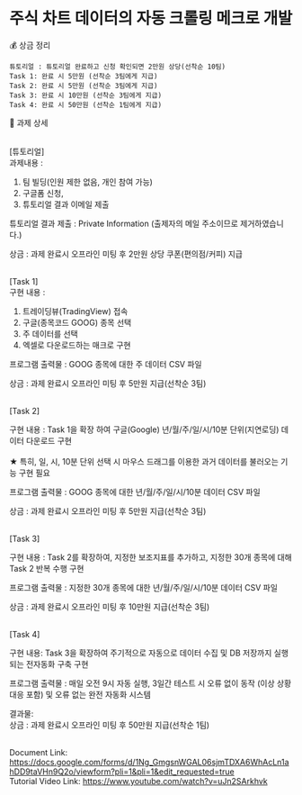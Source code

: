 # 주식 차트 데이터의 자동 크롤링 메크로 개발

💰 상금 정리

    튜토리얼 : 튜토리얼 완료하고 신청 확인되면 2만원 상당(선착순 10팀)
    Task 1: 완료 시 5만원 (선착순 3팀에게 지급)
    Task 2: 완료 시 5만원 (선착순 3팀에게 지급)
    Task 3: 완료 시 10만원 (선착순 3팀에게 지급)
    Task 4: 완료 시 50만원 (선착순 1팀에게 지급)


📝 과제 상세

<br>[튜토리얼]</br>
과제내용 : 
1) 팀 빌딩(인원 제한 없음, 개인 참여 가능)
2) 구글폼 신청, 
3) 튜토리얼 결과 이메일 제출

튜토리얼 결과 제출 : 
Private Information (출제자의 메일 주소이므로 제거하였습니다.)

상금 : 
과제 완료시 오프라인 미팅 후 2만원 상당 쿠폰(편의점/커피) 지급


<br>[Task 1]</br>
구현 내용 : 
1) 트레이딩뷰(TradingView) 접속 
2) 구글(종목코드 GOOG) 종목 선택 
3) 주 데이터를 선택
4) 엑셀로 다운로드하는 매크로 구현 

프로그램 출력물 : 
GOOG 종목에 대한 주 데이터 CSV 파일

상금 : 
과제 완료시 오프라인 미팅 후 5만원 지급(선착순 3팀)


<br>[Task 2]</br>

구현  내용 : 
Task 1을 확장 하여 구글(Google) 년/월/주/일/시/10분 단위(지연로딩) 데이터 다운로드 구현<br></br>
★ 특히, 일, 시, 10분 단위 선택 시 마우스 드래그를 이용한 과거 데이터를 불러오는 기능 구현 필요

프로그램 출력물 : 
GOOG 종목에 대한 년/월/주/일/시/10분  데이터 CSV 파일

상금 :
과제 완료시 오프라인 미팅 후 5만원 지급(선착순 3팀)


<br>[Task 3]</br>

구현 내용 : 
Task 2를 확장하여, 지정한 보조지표를 추가하고, 지정한 30개 종목에 대해 Task 2 반복 수행 구현

프로그램 출력물 : 
지정한 30개 종목에 대한  년/월/주/일/시/10분  데이터 CSV 파일

상금 : 
과제 완료시 오프라인 미팅 후 10만원 지급(선착순 3팀)


<br>[Task 4]</br>

구현 내용: 
Task 3을 확장하여 주기적으로 자동으로 데이터 수집 및 DB 저장까지 실행되는 전자동화 구축 구현  

프로그램 출력물 : 
매일 오전 9시 자동 실행, 3일간 테스트 시 오류 없이 동작 (이상 상황 대응 포함)  및 오류 없는 완전 자동화 시스템

결과물:   
상금 : 과제 완료시 오프라인 미팅 후 50만원 지급(선착순 1팀)

<br>Document Link: https://docs.google.com/forms/d/1Ng_GmgsnWGAL06sjmTDXA6WhAcLn1ahDD9taVHn9Q2o/viewform?pli=1&pli=1&edit_requested=true
<br>Tutorial Video Link: https://www.youtube.com/watch?v=uJn2SArkhvk
